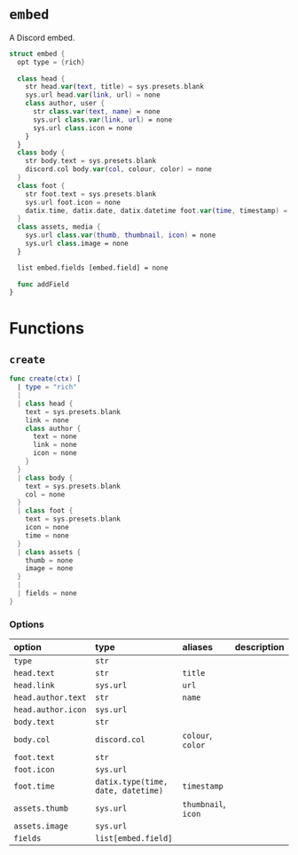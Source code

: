 # `embed`

A Discord embed.

```swift
struct embed {
  opt type = {rich}
  
  class head {
    str head.var(text, title) = sys.presets.blank
    sys.url head.var(link, url) = none
    class author, user {
      str class.var(text, name) = none
      sys.url class.var(link, url) = none
      sys.url class.icon = none
    }
  }
  class body {
    str body.text = sys.presets.blank
    discord.col body.var(col, colour, color) = none
  }
  class foot {
    str foot.text = sys.presets.blank
    sys.url foot.icon = none
    datix.time, datix.date, datix.datetime foot.var(time, timestamp) = none
  }
  class assets, media {
    sys.url class.var(thumb, thumbnail, icon) = none
    sys.url class.image = none
  }

  list embed.fields [embed.field] = none
  
  func addField
}
```

# Functions

## `create`

```swift
func create(ctx) [
  | type = "rich"
  |
  | class head {
    text = sys.presets.blank
    link = none
    class author {
      text = none
      link = none
      icon = none
    }
  }
  | class body {
    text = sys.presets.blank
    col = none
  }
  | class foot {
    text = sys.presets.blank
    icon = none
    time = none
  }
  | class assets {
    thumb = none
    image = none
  }
  |
  | fields = none
}
```

### Options

| option | type | aliases | description |
| :----- | :--- | :------ | :---------- |
| `type` | `str` | | |
| `head.text` | `str` | `title` | |
| `head.link` | `sys.url` | `url` | |
| `head.author.text` | `str` | `name` | |
| `head.author.icon` | `sys.url` | | |
| `body.text` | `str` | | |
| `body.col` | `discord.col` | `colour`, `color` | |
| `foot.text` | `str` | | |
| `foot.icon` | `sys.url` | | |
| `foot.time` | `datix.type(time, date, datetime)` | `timestamp` | |
| `assets.thumb` | `sys.url` | `thumbnail`, `icon` | |
| `assets.image` | `sys.url` | | |
| `fields` | `list[embed.field]` | | |
